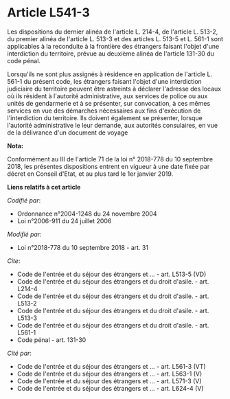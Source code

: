 # Article L541-3

Les dispositions du dernier alinéa de l'article L. 214-4, de l'article L. 513-2, du premier alinéa de l'article L. 513-3 et
des articles L. 513-5 et L. 561-1 sont applicables à la reconduite à la frontière des étrangers faisant l'objet d'une
interdiction du territoire, prévue au deuxième alinéa de l'article 131-30 du code pénal.

Lorsqu'ils ne sont plus assignés à résidence en application de l'article L. 561-1 du présent code, les étrangers faisant
l'objet d'une interdiction judiciaire du territoire peuvent être astreints à déclarer l'adresse des locaux où ils résident à
l'autorité administrative, aux services de police ou aux unités de gendarmerie et à se présenter, sur convocation, à ces
mêmes services en vue des démarches nécessaires aux fins d'exécution de l'interdiction du territoire. Ils doivent également
se présenter, lorsque l'autorité administrative le leur demande, aux autorités consulaires, en vue de la délivrance d'un
document de voyage

**Nota:**

Conformément au III de l'article 71 de la loi n° 2018-778 du 10 septembre 2018, les présentes dispositions entrent en vigueur
à une date fixée par décret en Conseil d'Etat, et au plus tard le 1er janvier 2019.

**Liens relatifs à cet article**

_Codifié par_:

  - Ordonnance n°2004-1248 du 24 novembre 2004
  - Loi n°2006-911 du 24 juillet 2006

_Modifié par_:

  - Loi n°2018-778 du 10 septembre 2018 - art. 31

_Cite_:

  - Code de l'entrée et du séjour des étrangers et ... - art. L513-5 (VD)
  - Code de l'entrée et du séjour des étrangers et du droit d'asile. - art. L214-4
  - Code de l'entrée et du séjour des étrangers et du droit d'asile. - art. L513-2
  - Code de l'entrée et du séjour des étrangers et du droit d'asile. - art. L513-3
  - Code de l'entrée et du séjour des étrangers et du droit d'asile. - art. L561-1
  - Code pénal - art. 131-30

_Cité par_:

  - Code de l'entrée et du séjour des étrangers et ... - art. L561-3 (VT)
  - Code de l'entrée et du séjour des étrangers et ... - art. L563-1 (V)
  - Code de l'entrée et du séjour des étrangers et ... - art. L571-3 (V)
  - Code de l'entrée et du séjour des étrangers et ... - art. L624-4 (V)

